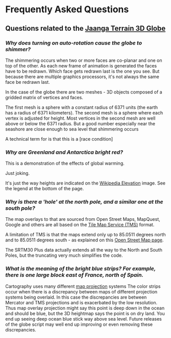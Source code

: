 Frequently Asked Questions
===

## Questions related to the [Jaanga Terrain 3D Globe]( http://jaanga.github.io/terrain-srtm30-plus-viewers/png-tms7-viewer-3d-globe-low/r3/png-tms7-viewer-3d-globe-low.html )

### _Why does turning on auto-rotation cause the globe to shimmer?_

The shimmering occurs when two or more faces are co-planar and one on top of the other. 
As each new frame of animation is generated the faces have to be redrawn.
Which face gets redrawn last is the one you see.
But because there are multiple graphics processors, it's not always the same face be redrawn last.

In the case of the globe there are two meshes - 3D objects composed of a gridded matrix of vertices and faces.

The first mesh is a sphere with a constant radius of 6371 units (the earth has a radius of 6371 kilometers).
The second mesh is a sphere where each vertex is adjusted for height. 
Most vertices in the second mesh are well above or below the 6371 radius.
But a good number especially near the seashore are close enough to sea level that shimmering occurs

A technical term for is that this is a [race condition]


### _Why are Greenland and Antarctica bright red?_

This is a demonstration of the effects of global warming.

Just joking.

It's just the way heights are indicated on the [Wikipedia Elevation]( http://commons.wikimedia.org/wiki/File:Elevation.jpg ) image. 
See the legend at the bottom of the page.


### _Why is there a 'hole' at the north pole, and a similar one at the south pole?_

The map overlays to that are sourced from Open Street Maps, MapQuest, Google and others are all based on the [Tile Map Service (TMS)]( http://en.wikipedia.org/wiki/Tile_Map_Service ) format.

A limitation of TMS is that the maps extend only up to 85.0511 degrees north and to 85.0511 degrees south - as explained on this [Open Street Map page]( http://wiki.openstreetmap.org/wiki/Slippy_map_tilenames#X_and_Y ).

The SRTM30 Plus data actually extends all the way to the North and South Poles, but the truncating very much simplifies the code.
 

### _What is the meaning of the bright blue strips? For example, there is one large block east of France, north of Spain._

Cartography uses many different [map projection]( http://en.wikipedia.org/wiki/Map_projection ) systems
The color strips occur when there is a discrepancy between maps of different projection systems being overlaid. 
In this case the discrepancies are between Mercator and TMS projections and is exacerbated by the low resolution.
Thus map overlay projection might say this point is deep down in the ocean and should be blue, but the 3D heightmap says the point is on dry land.
You end up seeing deep ocean blue stick way above sea level.
Future releases of the globe script may well end up improving or even removing these discrepancies. 

 